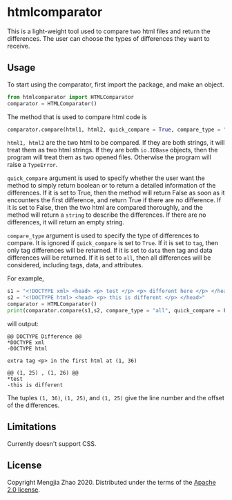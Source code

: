 # htmlcomparator

This is a light-weight tool used to compare two html files and return the differences. The user can choose the types of differences they want to receive. 

## Usage

To start using the comparator, first import the package, and make an object.

```python
from htmlcomparator import HTMLComparator
comparator = HTMLComparator()
```
The method that is used to compare html code is 
```python
comparator.compare(html1, html2, quick_compare = True, compare_type = "all")
```

```html1, html2``` are the two html to be compared. If they are both strings, it will treat them as two html strings. If they are both ```io.IOBase``` objects, then the program will treat them as two opened files. Otherwise the program will raise a ```TypeError```.

```quick_compare``` argument is used to specify whether the user want the method to simply return boolean or to return a detailed information of the differences. If it is set to True, then the method will return False as soon as it encounters the first difference, and return True if there are no difference. If it is set to False, then the two html are compared thoroughly, and the method will return a ```string``` to describe the differences. If there are no differences, it will return an empty string.

```compare_type``` argument is used to specify the type of differences to compare. It is ignored if ```quick_compare``` is set to ```True```. If it is set to ```tag```, then only tag differences will be returned. If it is set to ```data``` then tag and data differences will be returned. If it is set to ```all```, then all differences will be considered, including tags, data, and attributes.

For example, 
```python
s1 = "<!DOCTYPE xml> <head> <p> test </p> <p> different here </p> </head>"
s2 = "<!DOCTYPE html> <head> <p> this is different </p> </head>"
comparator = HTMLComparator()
print(comparator.compare(s1,s2, compare_type = "all", quick_compare = False))
```
will output:
```
@@ DOCTYPE Difference @@
*DOCTYPE xml
-DOCTYPE html

extra tag <p> in the first html at (1, 36)

@@ (1, 25) , (1, 26) @@
*test
-this is different
```
The tuples ```(1, 36)```, ```(1, 25)```, and ```(1, 25)``` give the line number and the offset of the differences.

## Limitations

Currently doesn't support CSS.

## License

Copyright Mengjia Zhao 2020.
Distributed under the terms of the [Apache 2.0 license](https://github.com/in-the-ocean/htmlcomparator/blob/master/LICENSE).
